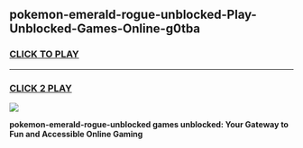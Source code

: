 
## pokemon-emerald-rogue-unblocked-Play-Unblocked-Games-Online-g0tba
<h3>
<a href="https://premium76.site?title=pokemon-emerald-rogue-unblocked&ref=25A">CLICK TO PLAY</a></h3>
<hr>

<h3>
<a href="https://premium76.site?title=pokemon-emerald-rogue-unblocked&ref=25A">CLICK 2 PLAY</a>
  
</h3>

<a href="https://premium76.site?title=pokemon-emerald-rogue-unblocked&ref=25A"><img src="https://clearcache.store/games.png"></a>


**pokemon-emerald-rogue-unblocked games unblocked: Your Gateway to Fun and Accessible Online Gaming**

